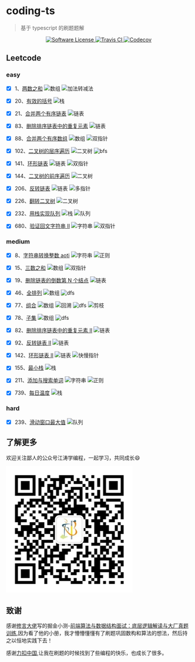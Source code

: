# coding-ts

> 基于 typescript 的刷题题解

<p align="center">
  <a href="LICENSE">
    <img src="https://img.shields.io/badge/license-MIT-brightgreen.svg?style=flat-square" alt="Software License" />
  </a>
  <a href="https://travis-ci.com/github/ataola/coding-ts" target="_blank" rel="noopener noreferrer">
    <img alt="Travis CI" src="https://img.shields.io/travis/ataola/coding-ts.svg">
  </a>
  <a href="https://codecov.io/gh/ataola/coding-ts" target="_blank" rel="noopener noreferrer">
    <img alt="Codecov" src="https://img.shields.io/codecov/c/github/ataola/coding-ts.svg">
  </a>
</p>

## Leetcode

### easy

- [x] 1、[两数之和](https://leetcode-cn.com/problems/two-sum/) ![数组](https://img.shields.io/badge/-数组-blue) ![加法转减法](https://img.shields.io/badge/-加法转减法-blue)

- [x] 20、[有效的括号](https://leetcode-cn.com/problems/valid-parentheses/) ![栈](https://img.shields.io/badge/-栈-blue)

- [x] 21、[合并两个有序链表](https://leetcode-cn.com/problems/merge-two-sorted-lists/) ![链表](https://img.shields.io/badge/-链表-blue)

- [x] 83、[删除排序链表中的重复元素](https://leetcode-cn.com/problems/remove-duplicates-from-sorted-list/) ![链表](https://img.shields.io/badge/-链表-blue)

- [x] 88、[合并两个有序数组](https://leetcode-cn.com/problems/merge-sorted-array/) ![数组](https://img.shields.io/badge/-数组-blue) ![双指针](https://img.shields.io/badge/-双指针-blue)

- [x] 102、[二叉树的层序遍历](https://leetcode-cn.com/problems/binary-tree-level-order-traversal/) ![二叉树](https://img.shields.io/badge/-二叉树-blue) ![bfs](https://img.shields.io/badge/-bfs-blue)

- [x] 141、[环形链表](https://leetcode-cn.com/problems/linked-list-cycle/) ![链表](https://img.shields.io/badge/-链表-blue) ![双指针](https://img.shields.io/badge/-双指针-blue)

- [x] 144、[二叉树的前序遍历](https://leetcode-cn.com/problems/binary-tree-preorder-traversal/) ![二叉树](https://img.shields.io/badge/-二叉树-blue)

- [x] 206、[反转链表](https://leetcode-cn.com/problems/reverse-linked-list/) ![链表](https://img.shields.io/badge/-链表-blue) ![多指针](https://img.shields.io/badge/-多指针-blue)

- [x] 226、[翻转二叉树](https://leetcode-cn.com/problems/invert-binary-tree/) ![二叉树](https://img.shields.io/badge/-二叉树-blue)

- [x] 232、[用栈实现队列](https://leetcode-cn.com/problems/implement-queue-using-stacks/) ![栈](https://img.shields.io/badge/-栈-blue) ![队列](https://img.shields.io/badge/-队列-blue)

- [x] 680、[验证回文字符串 II](https://leetcode-cn.com/problems/valid-palindrome-ii/) ![字符串](https://img.shields.io/badge/-字符串-blue) ![双指针](https://img.shields.io/badge/-双指针-blue)

### medium

- [x] 8、[字符串转换整数 aoti](https://leetcode-cn.com/problems/string-to-integer-atoi/) ![字符串](https://img.shields.io/badge/-字符串-blue) ![正则](https://img.shields.io/badge/-正则-blue)

- [x] 15、[三数之和](https://leetcode-cn.com/problems/3sum/) ![数组](https://img.shields.io/badge/-数组-blue) ![双指针](https://img.shields.io/badge/-双指针-blue)

- [x] 19、[删除链表的倒数第 N 个结点](https://leetcode-cn.com/problems/remove-nth-node-from-end-of-list/) ![链表](https://img.shields.io/badge/-链表-blue)

- [x] 46、[全排列](https://leetcode-cn.com/problems/permutations/) ![数组](https://img.shields.io/badge/-数组-blue) ![dfs](https://img.shields.io/badge/-dfs-blue)

- [x] 77、[组合](https://leetcode-cn.com/problems/combinations/) ![数组](https://img.shields.io/badge/-数组-blue) ![回溯](https://img.shields.io/badge/-回溯-blue) ![dfs](https://img.shields.io/badge/-dfs-blue) ![剪枝](https://img.shields.io/badge/-剪枝-blue)

- [x] 78、[子集](https://leetcode-cn.com/problems/subsets/) ![数组](https://img.shields.io/badge/-数组-blue) ![dfs](https://img.shields.io/badge/-dfs-blue)

- [x] 82、[删除排序链表中的重复元素 II](https://leetcode-cn.com/problems/remove-duplicates-from-sorted-list-ii/) ![链表](https://img.shields.io/badge/-链表-blue)

- [x] 92、[反转链表 II](https://leetcode-cn.com/problems/reverse-linked-list-ii/) ![链表](https://img.shields.io/badge/-链表-blue)

- [x] 142、[环形链表 II](https://leetcode-cn.com/problems/linked-list-cycle-ii/) ![链表](https://img.shields.io/badge/-链表-blue) ![快慢指针](https://img.shields.io/badge/-快慢指针-blue)

- [x] 155、[最小栈](https://leetcode-cn.com/problems/min-stack/) ![栈](https://img.shields.io/badge/-栈-blue)

- [x] 211、[添加与搜索单词](https://leetcode-cn.com/problems/design-add-and-search-words-data-structure/) ![字符串](https://img.shields.io/badge/-字符串-blue) ![正则](https://img.shields.io/badge/-正则-blue)

- [x] 739、[每日温度](https://leetcode-cn.com/problems/daily-temperatures/) ![栈](https://img.shields.io/badge/-栈-blue)

### hard

- [x] 239、[滑动窗口最大值](https://leetcode-cn.com/problems/sliding-window-maximum/) ![队列](https://img.shields.io/badge/-队列-blue)

## 了解更多

欢迎关注鄙人的公众号江涛学编程，一起学习，共同成长:smile:

![](img/qrcode.jpg)

## 致谢

感谢[修言大佬](https://juejin.cn/user/2400989094885495)写的掘金小测-[前端算法与数据结构面试：底层逻辑解读与大厂真题训练](https://juejin.cn/book/6844733800300150797),因为看了他的小册，我才懵懵懂懂有了刷题巩固数构和算法的想法，然后持之以恒地实践下去！

感谢[力扣中国](https://leetcode-cn.com/),让我在刷题的时候找到了些编程的快乐，也成长了很多。
